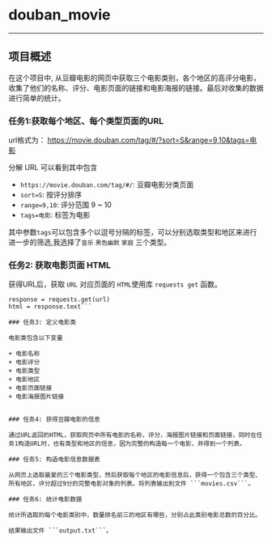 
# douban_movie
--------------------------------------------------

## 项目概述

在这个项目中, 从豆瓣电影的网页中获取三个电影类别，各个地区的高评分电影，收集了他们的名称、评分、电影页面的链接和电影海报的链接。最后对收集的数据进行简单的统计。

### 任务1:获取每个地区、每个类型页面的URL

url格式为：
https://movie.douban.com/tag/#/?sort=S&range=9,10&tags=电影

分解 URL 可以看到其中包含

+ ```https://movie.douban.com/tag/#/```: 豆瓣电影分类页面
+ ```sort=S```: 按评分排序
+ ```range=9,10```: 评分范围 9 ~ 10
+ ```tags=电影```: 标签为电影

其中参数```tags```可以包含多个以逗号分隔的标签，可以分别选取类型和地区来进行进一步的筛选,我选择了```音乐``` ```黑色幽默``` ```家庭``` 三个类型。

### 任务2: 获取电影页面 HTML

获得URL后，获取 ```URL``` 对应页面的 ```HTML```使用库 ```requests get``` 函数。

```import requests
response = requests.get(url)
html = response.text```

### 任务3: 定义电影类

电影类包含以下变量

+ 电影名称
+ 电影评分
+ 电影类型
+ 电影地区
+ 电影页面链接
+ 电影海报图片链接


### 任务4: 获得豆瓣电影的信息

通过URL返回的HTML，获取网页中所有电影的名称，评分，海报图片链接和页面链接，同时在任务1构造URL时，也有类型和地区的信息，因为完整的构造每一个电影，并得到一个列表。

### 任务5: 构造电影信息数据表

从网页上选取最爱的三个电影类型，然后获取每个地区的电影信息后，获得一个包含三个类型、所有地区，评分超过9分的完整电影对象的列表。将列表输出到文件 ```movies.csv```。

### 任务6: 统计电影数据

统计所选取的每个电影类别中，数量排名前三的地区有哪些，分别占此类别电影总数的百分比。

结果输出文件 ```output.txt```。
